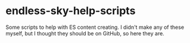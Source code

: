 # endless-sky-help-scripts

Some scripts to help with ES content creating. I didn't make any of these myself, but I thought they should be on GitHub, so here they are.
